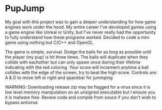 # PupJump
My goal with this project was to gain a deeper understanding for how game engines work under the hood. My entire career I've devoloped games using a game engine like Unreal or Unity, but I've never really had the opportunity to fully understand how these programs worked. Decided to code a mini game using nothing but C/C++ and OpenGL.

The game is simple, survival. Dodge the balls for as long as possible until the player (my pup) is hit three times. The balls will duplicate when they collide with eachother but can only spawn once during their lifetime indicating with the red coloring. Your score will increment anytime a ball collides with the edge of the screen, try to beat the high score. Controls are: A & D to move left or right and spacebar for jummping

WARNING: Downloading release zip may be flagged for a virus since it is low level memory manipulation on an unsigned executable but I ensure you it is malware free. Review code and compile from souce if you don't wish to bypass antivirus 
